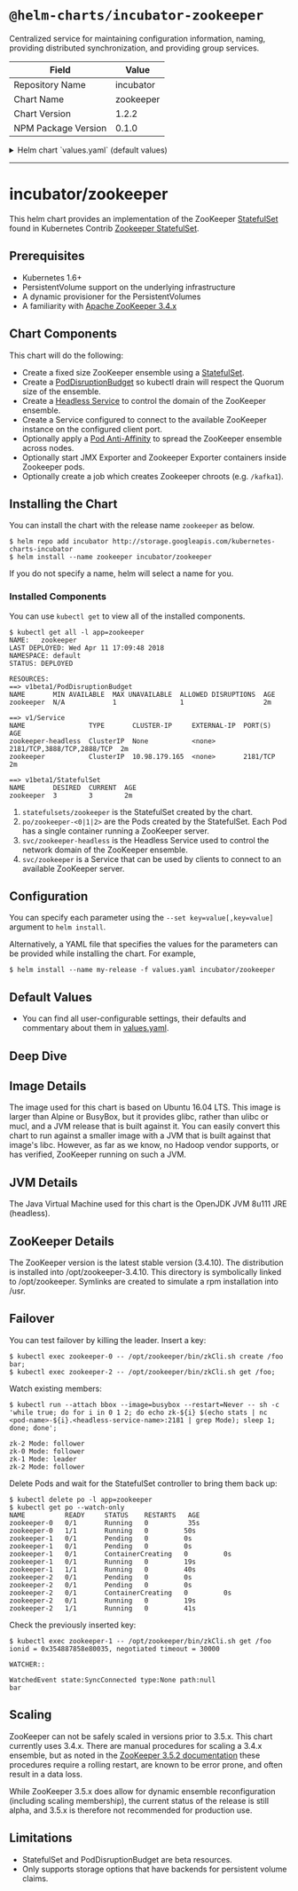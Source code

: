 # `@helm-charts/incubator-zookeeper`

Centralized service for maintaining configuration information, naming, providing distributed synchronization, and providing group services.

| Field               | Value     |
| ------------------- | --------- |
| Repository Name     | incubator |
| Chart Name          | zookeeper |
| Chart Version       | 1.2.2     |
| NPM Package Version | 0.1.0     |

<details>

<summary>Helm chart `values.yaml` (default values)</summary>

```yaml
## As weighted quorums are not supported, it is imperative that an odd number of replicas
## be chosen. Moreover, the number of replicas should be either 1, 3, 5, or 7.
##
## ref: https://github.com/kubernetes/contrib/tree/master/statefulsets/zookeeper#stateful-set
replicaCount: 3 # Desired quantity of ZooKeeper pods. This should always be (1,3,5, or 7)

podDisruptionBudget:
  maxUnavailable: 1 # Limits how many Zokeeper pods may be unavailable due to voluntary disruptions.

terminationGracePeriodSeconds: 1800 # Duration in seconds a Zokeeper pod needs to terminate gracefully.

## OnDelete requires you to manually delete each pod when making updates.
## This approach is at the moment safer than RollingUpdate because replication
## may be incomplete when replication source pod is killed.
##
## ref: http://blog.kubernetes.io/2017/09/kubernetes-statefulsets-daemonsets.html
updateStrategy:
  type: OnDelete # Pods will only be created when you manually delete old pods.

## refs:
## - https://github.com/kubernetes/contrib/tree/master/statefulsets/zookeeper
## - https://github.com/kubernetes/contrib/blob/master/statefulsets/zookeeper/Makefile#L1
image:
  repository: gcr.io/google_samples/k8szk # Container image repository for zookeeper container.
  tag: v3 # Container image tag for zookeeper container.
  pullPolicy: IfNotPresent # Image pull criteria for zookeeper container.

service:
  type: ClusterIP # Exposes zookeeper on a cluster-internal IP.
  annotations:
    {} # Arbitrary non-identifying metadata for zookeeper service.
    ## AWS example for use with LoadBalancer service type.
    # external-dns.alpha.kubernetes.io/hostname: zookeeper.cluster.local
    # service.beta.kubernetes.io/aws-load-balancer-cross-zone-load-balancing-enabled: "true"
    # service.beta.kubernetes.io/aws-load-balancer-internal: "true"
  ports:
    client:
      port: 2181 # Service port number for client port.
      targetPort: client # Service target port for client port.
      protocol: TCP # Service port protocol for client port.

## Headless service.
##
headless:
  annotations: {}

ports:
  client:
    containerPort: 2181 # Port number for zookeeper container client port.
    protocol: TCP # Protocol for zookeeper container client port.
  election:
    containerPort: 3888 # Port number for zookeeper container election port.
    protocol: TCP # Protocol for zookeeper container election port.
  server:
    containerPort: 2888 # Port number for zookeeper container server port.
    protocol: TCP # Protocol for zookeeper container server port.

resources:
  {} # Optionally specify how much CPU and memory (RAM) each zookeeper container needs.
  # We usually recommend not to specify default resources and to leave this as a conscious
  # choice for the user. This also increases chances charts run on environments with little
  # resources, such as Minikube. If you do want to specify resources, uncomment the following
  # lines, adjust them as necessary, and remove the curly braces after 'resources:'.
  # limits:
  #  cpu: 100m
  #  memory: 128Mi
  # requests:
  #  cpu: 100m
  #  memory: 128Mi

priorityClassName: ''

nodeSelector: {} # Node label-values required to run zookeeper pods.

tolerations: [] # Node taint overrides for zookeeper pods.

affinity:
  {} # Criteria by which pod label-values influence scheduling for zookeeper pods.
  # podAntiAffinity:
  #   requiredDuringSchedulingIgnoredDuringExecution:
  #     - topologyKey: "kubernetes.io/hostname"
  #       labelSelector:
  #         matchLabels:
  #           release: zookeeper

podAnnotations:
  {} # Arbitrary non-identifying metadata for zookeeper pods.
  # prometheus.io/scrape: "true"
  # prometheus.io/path: "/metrics"
  # prometheus.io/port: "9141"

podLabels:
  {} # Key/value pairs that are attached to zookeeper pods.
  # team: "developers"
  # service: "zookeeper"

livenessProbe:
  exec:
    command:
      - zkOk.sh
  initialDelaySeconds: 20
  # periodSeconds: 30
  # timeoutSeconds: 30
  # failureThreshold: 6
  # successThreshold: 1

readinessProbe:
  exec:
    command:
      - zkOk.sh
  initialDelaySeconds: 20
  # periodSeconds: 30
  # timeoutSeconds: 30
  # failureThreshold: 6
  # successThreshold: 1

securityContext:
  fsGroup: 1000
  runAsUser: 1000

## Useful if using any custom authorizer.
## Pass any secrets to the kafka pods. Each secret will be passed as an
## environment variable by default. The secret can also be mounted to a
## specific path (in addition to environment variable) if required. Environment
## variable names are generated as: `<secretName>_<secretKey>` (All upper case)
# secrets:
# - name: myKafkaSecret
#   keys:
#     - username
#     - password
#   # mountPath: /opt/kafka/secret
# - name: myZkSecret
#   keys:
#     - user
#     - pass
#   mountPath: /opt/zookeeper/secret

persistence:
  enabled: true
  ## zookeeper data Persistent Volume Storage Class
  ## If defined, storageClassName: <storageClass>
  ## If set to "-", storageClassName: "", which disables dynamic provisioning
  ## If undefined (the default) or set to null, no storageClassName spec is
  ##   set, choosing the default provisioner.  (gp2 on AWS, standard on
  ##   GKE, AWS & OpenStack)
  ##
  # storageClass: "-"
  accessMode: ReadWriteOnce
  size: 5Gi

## Exporters query apps for metrics and make those metrics available for
## Prometheus to scrape.
exporters:
  jmx:
    enabled: false
    image:
      repository: sscaling/jmx-prometheus-exporter
      tag: 0.3.0
      pullPolicy: IfNotPresent
    config:
      lowercaseOutputName: false
      ## ref: https://github.com/prometheus/jmx_exporter/blob/master/example_configs/zookeeper.yaml
      rules:
        - pattern: "org.apache.ZooKeeperService<name0=ReplicatedServer_id(\\d+)><>(\\w+)"
          name: 'zookeeper_$2'
        - pattern: "org.apache.ZooKeeperService<name0=ReplicatedServer_id(\\d+), name1=replica.(\\d+)><>(\\w+)"
          name: 'zookeeper_$3'
          labels:
            replicaId: '$2'
        - pattern: "org.apache.ZooKeeperService<name0=ReplicatedServer_id(\\d+), name1=replica.(\\d+), name2=(\\w+)><>(\\w+)"
          name: 'zookeeper_$4'
          labels:
            replicaId: '$2'
            memberType: '$3'
        - pattern: "org.apache.ZooKeeperService<name0=ReplicatedServer_id(\\d+), name1=replica.(\\d+), name2=(\\w+), name3=(\\w+)><>(\\w+)"
          name: 'zookeeper_$4_$5'
          labels:
            replicaId: '$2'
            memberType: '$3'
      startDelaySeconds: 30
    env: {}
    resources: {}
    path: /metrics
    ports:
      jmxxp:
        containerPort: 9404
        protocol: TCP
    livenessProbe:
      httpGet:
        path: /metrics
        port: jmxxp
      initialDelaySeconds: 30
      periodSeconds: 15
      timeoutSeconds: 60
      failureThreshold: 8
      successThreshold: 1
    readinessProbe:
      httpGet:
        path: /metrics
        port: jmxxp
      initialDelaySeconds: 30
      periodSeconds: 15
      timeoutSeconds: 60
      failureThreshold: 8
      successThreshold: 1

  zookeeper:
    ## refs:
    ## - https://github.com/carlpett/zookeeper_exporter
    ## - https://hub.docker.com/r/josdotso/zookeeper-exporter/
    ## - https://www.datadoghq.com/blog/monitoring-kafka-performance-metrics/#zookeeper-metrics
    enabled: false
    image:
      repository: josdotso/zookeeper-exporter
      tag: v1.1.2
      pullPolicy: IfNotPresent
    config:
      logLevel: info
      resetOnScrape: 'true'
    env: {}
    resources: {}
    path: /metrics
    ports:
      zookeeperxp:
        containerPort: 9141
        protocol: TCP
    livenessProbe:
      httpGet:
        path: /metrics
        port: zookeeperxp
      initialDelaySeconds: 30
      periodSeconds: 15
      timeoutSeconds: 60
      failureThreshold: 8
      successThreshold: 1
    readinessProbe:
      httpGet:
        path: /metrics
        port: zookeeperxp
      initialDelaySeconds: 30
      periodSeconds: 15
      timeoutSeconds: 60
      failureThreshold: 8
      successThreshold: 1

## Use an alternate scheduler, e.g. "stork".
## ref: https://kubernetes.io/docs/tasks/administer-cluster/configure-multiple-schedulers/
##
# schedulerName:

## ref: https://github.com/kubernetes/contrib/tree/master/statefulsets/zookeeper
env:
  ## Options related to JMX exporter.
  ## ref: https://github.com/apache/zookeeper/blob/master/bin/zkServer.sh#L36
  JMXAUTH: 'false'
  JMXDISABLE: 'false'
  JMXPORT: 1099
  JMXSSL: 'false'

  ## The port on which the server will accept client requests.
  ZK_CLIENT_PORT: 2181

  ## The port on which the ensemble performs leader election.
  ZK_ELECTION_PORT: 3888

  ## The JVM heap size.
  ZK_HEAP_SIZE: 2G

  ## The number of Ticks that an ensemble member is allowed to perform leader
  ## election.
  ZK_INIT_LIMIT: 5

  ## The Log Level that for the ZooKeeper processes logger.
  ## Choices are `TRACE,DEBUG,INFO,WARN,ERROR,FATAL`.
  ZK_LOG_LEVEL: INFO

  ## The maximum number of concurrent client connections that
  ## a server in the ensemble will accept.
  ZK_MAX_CLIENT_CNXNS: 60

  ## The maximum session timeout that the ensemble will allow a client to request.
  ## Upstream default is `20 * ZK_TICK_TIME`
  ZK_MAX_SESSION_TIMEOUT: 40000

  ## The minimum session timeout that the ensemble will allow a client to request.
  ## Upstream default is `2 * ZK_TICK_TIME`.
  ZK_MIN_SESSION_TIMEOUT: 4000

  ## The delay, in hours, between ZooKeeper log and snapshot cleanups.
  ZK_PURGE_INTERVAL: 0

  ## The port on which the leader will send events to followers.
  ZK_SERVER_PORT: 2888

  ## The number of snapshots that the ZooKeeper process will retain if
  ## `ZK_PURGE_INTERVAL` is set to a value greater than `0`.
  ZK_SNAP_RETAIN_COUNT: 3

  ## The number of Tick by which a follower may lag behind the ensembles leader.
  ZK_SYNC_LIMIT: 10

  ## The number of wall clock ms that corresponds to a Tick for the ensembles
  ## internal time.
  ZK_TICK_TIME: 2000

jobs:
  ## ref: http://zookeeper.apache.org/doc/r3.4.10/zookeeperProgrammers.html#ch_zkSessions
  chroots:
    enabled: false
    activeDeadlineSeconds: 300
    backoffLimit: 5
    completions: 1
    config:
      create:
        []
        # - /kafka
        # - /ureplicator
    env: []
    parallelism: 1
    resources: {}
    restartPolicy: Never
```

</details>

---

# incubator/zookeeper

This helm chart provides an implementation of the ZooKeeper [StatefulSet](http://kubernetes.io/docs/concepts/abstractions/controllers/statefulsets/) found in Kubernetes Contrib [Zookeeper StatefulSet](https://github.com/kubernetes/contrib/tree/master/statefulsets/zookeeper).

## Prerequisites

- Kubernetes 1.6+
- PersistentVolume support on the underlying infrastructure
- A dynamic provisioner for the PersistentVolumes
- A familiarity with [Apache ZooKeeper 3.4.x](https://zookeeper.apache.org/doc/current/)

## Chart Components

This chart will do the following:

- Create a fixed size ZooKeeper ensemble using a [StatefulSet](http://kubernetes.io/docs/concepts/abstractions/controllers/statefulsets/).
- Create a [PodDisruptionBudget](https://kubernetes.io/docs/tasks/configure-pod-container/configure-pod-disruption-budget/) so kubectl drain will respect the Quorum size of the ensemble.
- Create a [Headless Service](https://kubernetes.io/docs/concepts/services-networking/service/) to control the domain of the ZooKeeper ensemble.
- Create a Service configured to connect to the available ZooKeeper instance on the configured client port.
- Optionally apply a [Pod Anti-Affinity](https://kubernetes.io/docs/concepts/configuration/assign-pod-node/#inter-pod-affinity-and-anti-affinity-beta-feature) to spread the ZooKeeper ensemble across nodes.
- Optionally start JMX Exporter and Zookeeper Exporter containers inside Zookeeper pods.
- Optionally create a job which creates Zookeeper chroots (e.g. `/kafka1`).

## Installing the Chart

You can install the chart with the release name `zookeeper` as below.

```console
$ helm repo add incubator http://storage.googleapis.com/kubernetes-charts-incubator
$ helm install --name zookeeper incubator/zookeeper
```

If you do not specify a name, helm will select a name for you.

### Installed Components

You can use `kubectl get` to view all of the installed components.

```console{%raw}
$ kubectl get all -l app=zookeeper
NAME:   zookeeper
LAST DEPLOYED: Wed Apr 11 17:09:48 2018
NAMESPACE: default
STATUS: DEPLOYED

RESOURCES:
==> v1beta1/PodDisruptionBudget
NAME       MIN AVAILABLE  MAX UNAVAILABLE  ALLOWED DISRUPTIONS  AGE
zookeeper  N/A            1                1                    2m

==> v1/Service
NAME                TYPE       CLUSTER-IP     EXTERNAL-IP  PORT(S)                     AGE
zookeeper-headless  ClusterIP  None           <none>       2181/TCP,3888/TCP,2888/TCP  2m
zookeeper           ClusterIP  10.98.179.165  <none>       2181/TCP                    2m

==> v1beta1/StatefulSet
NAME       DESIRED  CURRENT  AGE
zookeeper  3        3        2m
```

1. `statefulsets/zookeeper` is the StatefulSet created by the chart.
1. `po/zookeeper-<0|1|2>` are the Pods created by the StatefulSet. Each Pod has a single container running a ZooKeeper server.
1. `svc/zookeeper-headless` is the Headless Service used to control the network domain of the ZooKeeper ensemble.
1. `svc/zookeeper` is a Service that can be used by clients to connect to an available ZooKeeper server.

## Configuration

You can specify each parameter using the `--set key=value[,key=value]` argument to `helm install`.

Alternatively, a YAML file that specifies the values for the parameters can be provided while installing the chart. For example,

```console
$ helm install --name my-release -f values.yaml incubator/zookeeper
```

## Default Values

- You can find all user-configurable settings, their defaults and commentary about them in [values.yaml](values.yaml).

## Deep Dive

## Image Details

The image used for this chart is based on Ubuntu 16.04 LTS. This image is larger than Alpine or BusyBox, but it provides glibc, rather than ulibc or mucl, and a JVM release that is built against it. You can easily convert this chart to run against a smaller image with a JVM that is built against that image's libc. However, as far as we know, no Hadoop vendor supports, or has verified, ZooKeeper running on such a JVM.

## JVM Details

The Java Virtual Machine used for this chart is the OpenJDK JVM 8u111 JRE (headless).

## ZooKeeper Details

The ZooKeeper version is the latest stable version (3.4.10). The distribution is installed into /opt/zookeeper-3.4.10. This directory is symbolically linked to /opt/zookeeper. Symlinks are created to simulate a rpm installation into /usr.

## Failover

You can test failover by killing the leader. Insert a key:

```console
$ kubectl exec zookeeper-0 -- /opt/zookeeper/bin/zkCli.sh create /foo bar;
$ kubectl exec zookeeper-2 -- /opt/zookeeper/bin/zkCli.sh get /foo;
```

Watch existing members:

```console
$ kubectl run --attach bbox --image=busybox --restart=Never -- sh -c 'while true; do for i in 0 1 2; do echo zk-${i} $(echo stats | nc <pod-name>-${i}.<headless-service-name>:2181 | grep Mode); sleep 1; done; done';

zk-2 Mode: follower
zk-0 Mode: follower
zk-1 Mode: leader
zk-2 Mode: follower
```

Delete Pods and wait for the StatefulSet controller to bring them back up:

```console
$ kubectl delete po -l app=zookeeper
$ kubectl get po --watch-only
NAME          READY     STATUS    RESTARTS   AGE
zookeeper-0   0/1       Running   0          35s
zookeeper-0   1/1       Running   0         50s
zookeeper-1   0/1       Pending   0         0s
zookeeper-1   0/1       Pending   0         0s
zookeeper-1   0/1       ContainerCreating   0         0s
zookeeper-1   0/1       Running   0         19s
zookeeper-1   1/1       Running   0         40s
zookeeper-2   0/1       Pending   0         0s
zookeeper-2   0/1       Pending   0         0s
zookeeper-2   0/1       ContainerCreating   0         0s
zookeeper-2   0/1       Running   0         19s
zookeeper-2   1/1       Running   0         41s
```

Check the previously inserted key:

```console
$ kubectl exec zookeeper-1 -- /opt/zookeeper/bin/zkCli.sh get /foo
ionid = 0x354887858e80035, negotiated timeout = 30000

WATCHER::

WatchedEvent state:SyncConnected type:None path:null
bar
```

## Scaling

ZooKeeper can not be safely scaled in versions prior to 3.5.x. This chart currently uses 3.4.x. There are manual procedures for scaling a 3.4.x ensemble, but as noted in the [ZooKeeper 3.5.2 documentation](https://zookeeper.apache.org/doc/r3.5.2-alpha/zookeeperReconfig.html) these procedures require a rolling restart, are known to be error prone, and often result in a data loss.

While ZooKeeper 3.5.x does allow for dynamic ensemble reconfiguration (including scaling membership), the current status of the release is still alpha, and 3.5.x is therefore not recommended for production use.

## Limitations

- StatefulSet and PodDisruptionBudget are beta resources.
- Only supports storage options that have backends for persistent volume claims.
